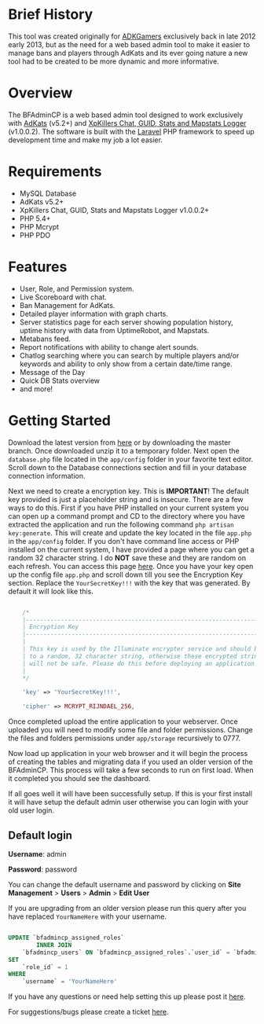 # Brief History

This tool was created originally for [ADKGamers](http://www.adkgamers.com/) exclusively back in late 2012 early 2013, but as the need for a web based admin tool to make it easier to manage bans and players through AdKats and its ever going nature a new tool had to be created to be more dynamic and more informative.

# Overview

The BFAdminCP is a web based admin tool designed to work exclusively with [AdKats](https://github.com/ColColonCleaner/AdKats) (v5.2+) and [XpKillers Chat, GUID, Stats and Mapstats Logger](https://forum.myrcon.com/showthread.php?6698) (v1.0.0.2). The software is built with the [Laravel](http://laravel.com/) PHP framework to speed up development time and make my job a lot easier.

# Requirements

* MySQL Database
* AdKats v5.2+
* XpKillers Chat, GUID, Stats and Mapstats Logger v1.0.0.2+
* PHP 5.4+
* PHP Mcrypt
* PHP PDO

# Features

* User, Role, and Permission system.
* Live Scoreboard with chat.
* Ban Management for AdKats.
* Detailed player information with graph charts.
* Server statistics page for each server showing population history, uptime history with data from UptimeRobot, and Mapstats.
* Metabans feed.
* Report notifications with ability to change alert sounds.
* Chatlog searching where you can search by multiple players and/or keywords and ability to only show from a certain date/time range.
* Message of the Day
* Quick DB Stats overview
* and more!

# Getting Started

Download the latest version from [here](http://www.adkgamers.com/files/file/35-web-admin/) or by downloading the master branch. Once downloaded unzip it to a temporary folder. Next open the `database.php` file located in the `app/config` folder in your favorite text editor. Scroll down to the Database connections section and fill in your database connection information.

Next we need to create a encryption key. This is **IMPORTANT**! The default key provided is just a placeholder string and is insecure. There are a few ways to do this. First if you have PHP installed on your current system you can open up a command prompt and CD to the directory where you have extracted the application and run the following command `php artisan key:generate`. This will create and update the key located in the file `app.php` in the `app/config` folder. If you don't have command line access or PHP installed on the current system, I have provided a page where you can get a random 32 character string. I do **NOT** save these and they are random on each refresh. You can access this page [here](http://api.gamerethos.net/random_key). Once you have your key open up the config file `app.php` and scroll down till you see the Encryption Key section. Replace the `YourSecretKey!!!` with the key that was generated. By default it will look like this.

```PHP

    /*
    |--------------------------------------------------------------------------
    | Encryption Key
    |--------------------------------------------------------------------------
    |
    | This key is used by the Illuminate encrypter service and should be set
    | to a random, 32 character string, otherwise these encrypted strings
    | will not be safe. Please do this before deploying an application!
    |
    */

    'key' => 'YourSecretKey!!!',

    'cipher' => MCRYPT_RIJNDAEL_256,

```

Once completed upload the entire application to your webserver. Once uploaded you will need to modify some file and folder permissions. Change the files and folders permissions under `app/storage` recursively to 0777.

Now load up application in your web browser and it will begin the process of creating the tables and migrating data if you used an older version of the BFAdminCP. This process will take a few seconds to run on first load. When it completed you should see the dashboard.

If all goes well it will have been successfully setup. If this is your first install it will have setup the default admin user otherwise you can login with your old user login.

## Default login

**Username**: admin

**Password**: password

You can change the default username and password by clicking on **Site Management** > **Users** > **Admin** > **Edit User**

If you are upgrading from an older version please run this query after you have replaced `YourNameHere` with your username.

```SQL

UPDATE `bfadmincp_assigned_roles`
        INNER JOIN
    `bfadmincp_users` ON `bfadmincp_assigned_roles`.`user_id` = `bfadmincp_users`.`id`
SET
    `role_id` = 1
WHERE
    `username` = 'YourNameHere'

```

If you have any questions or need help setting this up please post it [here](http://www.adkgamers.com/forum/265-adk-web-dev-support/).

For suggestions/bugs please create a ticket [here](https://github.com/Prophet731/BFAdminCP/issues).
